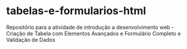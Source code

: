 # tabelas-e-formularios-html
Repositório para a atividade de introdução a desenvolvimento web - Criação de Tabela com Elementos Avançados e Formulário Completo e Validação de Dados

